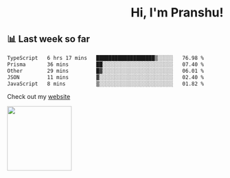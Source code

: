 <div align="right" >
   
   <H1>Hi, I'm Pranshu!</H1>

</div>

## 📊 Last week so far
<!--START_SECTION:waka-->

```txt
TypeScript   6 hrs 17 mins   ███████████████████▒░░░░░   76.98 %
Prisma       36 mins         ██░░░░░░░░░░░░░░░░░░░░░░░   07.40 %
Other        29 mins         █▓░░░░░░░░░░░░░░░░░░░░░░░   06.01 %
JSON         11 mins         ▓░░░░░░░░░░░░░░░░░░░░░░░░   02.40 %
JavaScript   8 mins          ▒░░░░░░░░░░░░░░░░░░░░░░░░   01.82 %
```

<!--END_SECTION:waka-->

Check out my [website](https://pranshu05.vercel.app)

<img align="left" width="150" src="https://user-images.githubusercontent.com/70943732/209951571-93b7afe5-f523-4683-b725-5d94b287e94e.png">

